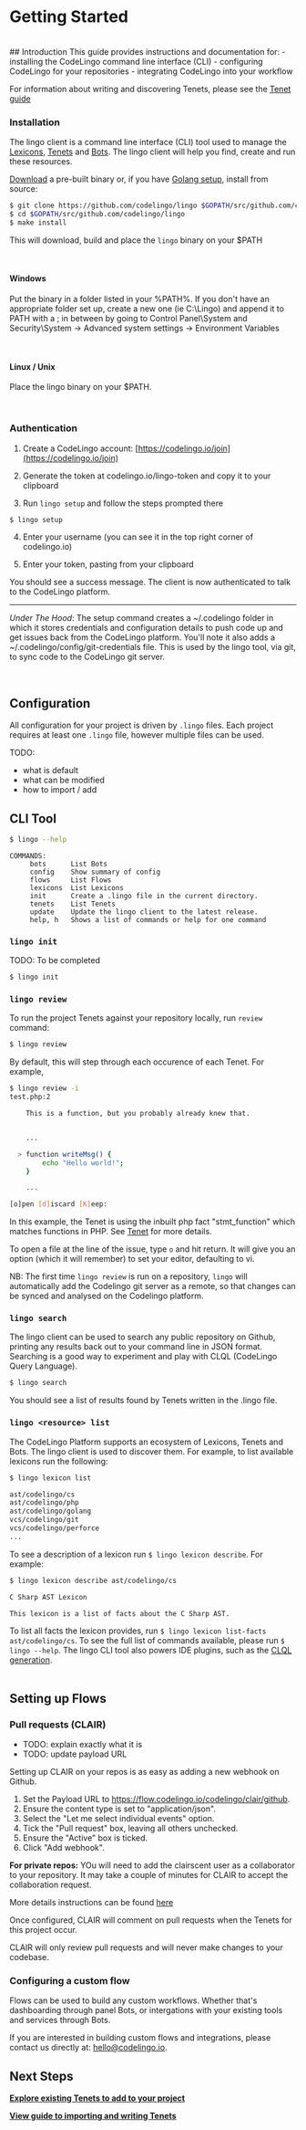 # Getting Started
<br/>
## Introduction
This guide provides instructions and documentation for:
- installing the CodeLingo command line interface (CLI)
- configuring CodeLingo for your repositories
- integrating CodeLingo into your workflow

For information about writing and discovering Tenets, please see the [Tenet guide](concepts/tenets.md)

### Installation

The lingo client is a command line interface (CLI) tool used to manage the [Lexicons](concepts/tenets.md#lexicons), [Tenets](concepts/tenets.md) and [Bots](concepts/flows.md). The lingo client will help you find, create and run these resources.

[Download](https://github.com/codelingo/lingo/releases) a pre-built binary or, if you have [Golang setup](https://golang.org/doc/install), install from source:

```bash
$ git clone https://github.com/codelingo/lingo $GOPATH/src/github.com/codelingo/lingo
$ cd $GOPATH/src/github.com/codelingo/lingo
$ make install
```

This will download, build and place the `lingo` binary on your $PATH

<br/>

#### Windows

Put the binary in a folder listed in your %PATH%. If you don't have an appropriate folder set up, create a new one (ie C:\Lingo) and append it to PATH with a ; in between by going to Control Panel\System and Security\System -> Advanced system settings -> Environment Variables

<br/>

#### Linux / Unix

Place the lingo binary on your $PATH.

<br/>

### Authentication

1. Create a CodeLingo account: [https://codelingo.io/join](https://codelingo.io/join)

2. Generate the token at codelingo.io/lingo-token and copy it to your clipboard

3. Run `lingo setup` and follow the steps prompted there

```bash
$ lingo setup
```

4. Enter your username (you can see it in the top right corner of codelingo.io)

5. Enter your token, pasting from your clipboard

You should see a success message. The client is now authenticated to talk to the CodeLingo platform.

---

*Under The Hood*: The setup command creates a ~/.codelingo folder in which it stores credentials and configuration details to push code up and get issues back from the CodeLingo platform. You'll note it also adds a ~/.codelingo/config/git-credentials file. This is used by the lingo tool, via git, to sync code to the CodeLingo git server.

<br/>

## Configuration

All configuration for your project is driven by `.lingo` files. Each project requires at least one `.lingo` file, however multiple files can be used.

TODO:

- what is default
- what can be modified
- how to import / add

## CLI Tool

```bash
$ lingo --help
```

```
COMMANDS:
     bots      List Bots
     config    Show summary of config
     flows     List Flows
     lexicons  List Lexicons
     init      Create a .lingo file in the current directory.
     tenets    List Tenets
     update    Update the lingo client to the latest release.
     help, h   Shows a list of commands or help for one command

```

### `lingo init`
TODO: To be completed

```bash
$ lingo init
```

### `lingo review`

<!-- TODO: add commands to discover and install CLAIR -->

To run the project Tenets against your repository locally, run `review` command:

```bash
$ lingo review
```

By default, this will step through each occurence of each Tenet. For example,

```bash
$ lingo review -i
test.php:2

    This is a function, but you probably already knew that.


    ...

  > function writeMsg() {
        echo "Hello world!";
    }

    ...

[o]pen [d]iscard [K]eep:
```

In this example, the Tenet is using the inbuilt php fact "stmt_function" which matches functions in PHP. See [Tenet](concepts/tenets.md) for more details.

To open a file at the line of the issue, type `o` and hit return. It will give you an option (which it will remember) to set your editor, defaulting to vi.


NB: The first time `lingo review` is run on a repository, `lingo` will automatically add the Codelingo git server as a remote, so that changes can be synced and analysed on the Codelingo platform.

### `lingo search`
The lingo client can be used to search any public repository on Github, printing any results back out to your command line in JSON format. Searching is a good way to experiment and play with CLQL (CodeLingo Query Language).

```bash
$ lingo search
```

You should see a list of results found by Tenets written in the .lingo file.

### `lingo <resource> list`

The CodeLingo Platform supports an ecosystem of Lexicons, Tenets and Bots. The lingo client is used to discover them. For example, to list available lexicons run the following:

```bash
$ lingo lexicon list

ast/codelingo/cs
ast/codelingo/php
ast/codelingo/golang
vcs/codelingo/git
vcs/codelingo/perforce
...
```

To see a description of a lexicon run  `$ lingo lexicon describe`. For example:

```bash
$ lingo lexicon describe ast/codelingo/cs

C Sharp AST Lexicon

This lexicon is a list of facts about the C Sharp AST.
```

To list all facts the lexicon provides, run `$ lingo lexicon list-facts ast/codelingo/cs`. To see the full list of commands available, please run `$ lingo --help`. The lingo CLI tool also powers IDE plugins, such as the [CLQL generation](/clql).
<br/>
<br/>

## Setting up Flows
### Pull requests (CLAIR)

- TODO: explain exactly what it is
- TODO: update payload URL

Setting up CLAIR on your repos is as easy as adding a new webhook on Github.

1. Set the Payload URL to https://flow.codelingo.io/codelingo/clair/github.
2. Ensure the content type is set to "application/json".
3. Select the "Let me select individual events" option.
4. Tick the "Pull request" box, leaving all others unchecked.
5. Ensure the "Active" box is ticked.
6. Click "Add webhook".

**For private repos:**
YOu will need to add the clairscent user as a collaborator to your repository. It may take a couple of minutes for CLAIR to accept the collaboration request.


More details instructions can be found [here](https://codelingo.io/flow/github-pull-request-review)

Once configured, CLAIR will comment on pull requests when the Tenets for this project occur.

CLAIR will only review pull requests and will never make changes to your codebase.

### Configuring a custom flow

Flows can be used to build any custom workflows. Whether that's dashboarding through panel Bots, or intergations with your existing tools and services through Bots. 

If you are interested in building custom flows and integrations, please contact us directly at: 
 [hello@codelingo.io](hello@codelingo.io).

## Next Steps

**[Explore existing Tenets to add to your project](https://codelingo.io/hub/tenets)**

**[View guide to importing and writing Tenets](/concepts/tenets.md)**



